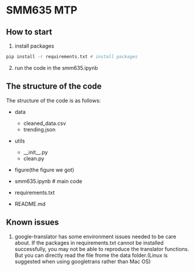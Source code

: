 # SMM635 MTP
## How to start
1. install packages
```bash
pip install -r requirements.txt # install packages
```
2. run the code in the smm635.ipynb


## The structure of the code
The structure of the code is as follows:
- data
  - cleaned_data.csv
  - trending.json

- utils
  - \_\_init\_\_.py
  - clean.py
- figure(the figure we got)
- smm635.ipynb # main code
- requirements.txt
- README.md

## Known issues
1. google-translator has some environment issues needed to be care about. If the packages in requirements.txt cannot be installed successfully, you may not be able to reproduce the translator functions. But you can directly read the file frome the data folder.(Linux is suggested when using googletrans rather than Mac OS)

